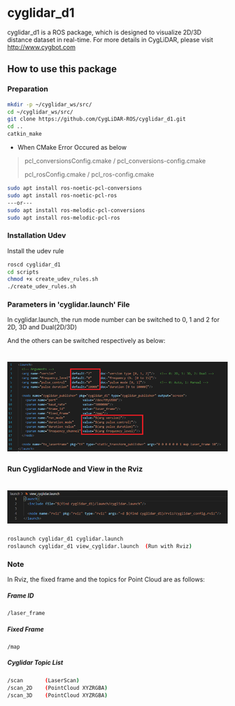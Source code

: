 # cyglidar_d1
cyglidar_d1 is a ROS package, which is designed to visualize 2D/3D distance dataset in real-time.
For more details in CygLiDAR, please visit http://www.cygbot.com

## How to use this package

### Preparation
```bash
mkdir -p ~/cyglidar_ws/src/
cd ~/cyglidar_ws/src/
git clone https://github.com/CygLiDAR-ROS/cyglidar_d1.git
cd ..
catkin_make
```
* When CMake Error Occured as below
> pcl_conversionsConfig.cmake / pcl_conversions-config.cmake
>
> pcl_rosConfig.cmake / pcl_ros-config.cmake
```bash
sudo apt install ros-noetic-pcl-conversions
sudo apt install ros-noetic-pcl-ros
---or---
sudo apt install ros-melodic-pcl-conversions
sudo apt install ros-melodic-pcl-ros
```

### Installation Udev
Install the udev rule
```bash
roscd cyglidar_d1
cd scripts
chmod +x create_udev_rules.sh
./create_udev_rules.sh
```

### Parameters in 'cyglidar.launch' File
In cyglidar.launch, the run mode number can be switched to 0, 1 and 2 for 2D, 3D and Dual(2D/3D)

And the others can be switched respectively as below:
<h1 align="left">
  <img src="screenshots/launch_file_param.png" width="800"/>
</h1>

### Run CyglidarNode and View in the Rviz
<h1 align="left">
  <img src="screenshots/launch_file_rviz.png" width="800"/>
</h1>

```bash
roslaunch cyglidar_d1 cyglidar.launch
roslaunch cyglidar_d1 view_cyglidar.launch  (Run with Rviz)
```

### Note
In Rviz, the fixed frame and the topics for Point Cloud are as follows:

##### Frame ID
```bash
/laser_frame
```

##### Fixed Frame
```bash
/map
```

##### Cyglidar Topic List
```bash
/scan       (LaserScan)
/scan_2D    (PointCloud XYZRGBA)
/scan_3D    (PointCloud XYZRGBA)
```
